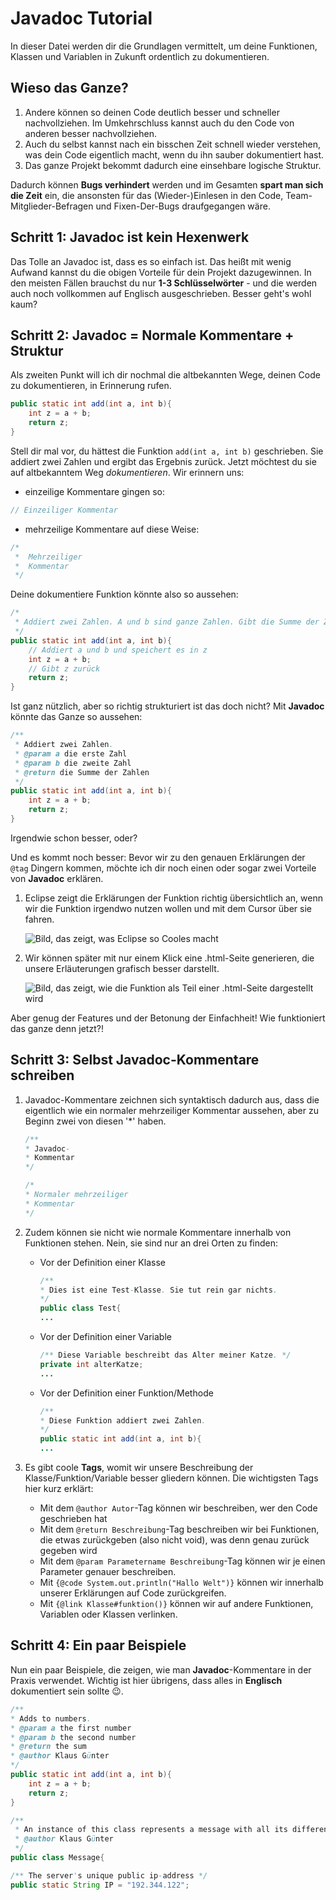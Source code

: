 # Javadoc Tutorial
In dieser Datei werden dir die Grundlagen vermittelt, um deine Funktionen, Klassen und Variablen in Zukunft ordentlich zu dokumentieren.

## Wieso das Ganze?

1. Andere können so deinen Code deutlich besser und schneller nachvollziehen. Im Umkehrschluss kannst auch du den Code von anderen besser nachvollziehen.
2. Auch du selbst kannst nach ein bisschen Zeit schnell wieder verstehen, was dein Code eigentlich macht, wenn du ihn sauber dokumentiert hast.
3. Das ganze Projekt bekommt dadurch eine einsehbare logische Struktur.

Dadurch können **Bugs verhindert** werden und im Gesamten **spart man sich die Zeit** ein, die ansonsten für das (Wieder-)Einlesen in den Code, Team-Mitglieder-Befragen und Fixen-Der-Bugs draufgegangen wäre.

## Schritt 1: Javadoc ist kein Hexenwerk

Das Tolle an Javadoc ist, dass es so einfach ist. Das heißt mit wenig Aufwand kannst du die obigen Vorteile für dein Projekt dazugewinnen. In den meisten Fällen brauchst du nur **1-3 Schlüsselwörter** - und die werden auch noch vollkommen auf Englisch ausgeschrieben. Besser geht's wohl kaum?

## Schritt 2: Javadoc = Normale Kommentare + Struktur

Als zweiten Punkt will ich dir nochmal die altbekannten Wege, deinen Code zu dokumentieren, in Erinnerung rufen.

```java
public static int add(int a, int b){
    int z = a + b;
    return z;
}
```
Stell dir mal vor, du hättest die Funktion `add(int a, int b)` geschrieben. Sie addiert zwei Zahlen und ergibt das Ergebnis zurück. 
Jetzt möchtest du sie auf altbekanntem Weg *dokumentieren*. Wir erinnern uns:

- einzeilige Kommentare gingen so:
```java
// Einzeiliger Kommentar
```
- mehrzeilige Kommentare auf diese Weise: 
```java
/*
 *  Mehrzeiliger
 *  Kommentar
 */
```
Deine dokumentiere Funktion könnte also so aussehen:
```java
/*
 * Addiert zwei Zahlen. A und b sind ganze Zahlen. Gibt die Summe der Zahlen zurück.
 */
public static int add(int a, int b){
    // Addiert a und b und speichert es in z
    int z = a + b;
    // Gibt z zurück
    return z;
}
```
Ist ganz nützlich, aber so richtig strukturiert ist das doch nicht? Mit **Javadoc** könnte das Ganze so aussehen:
```java
/**
 * Addiert zwei Zahlen.
 * @param a die erste Zahl
 * @param b die zweite Zahl
 * @return die Summe der Zahlen
 */
public static int add(int a, int b){
    int z = a + b;
    return z;
}
```
Irgendwie schon besser, oder?

Und es kommt noch besser: Bevor wir zu den genauen Erklärungen der `@tag` Dingern kommen, möchte ich dir noch einen oder sogar zwei Vorteile von **Javadoc** erklären.

1. Eclipse zeigt die Erklärungen der Funktion richtig übersichtlich an, wenn wir die Funktion irgendwo nutzen wollen und mit dem Cursor über sie fahren.

    ![Bild, das zeigt, was Eclipse so Cooles macht](https://i.ibb.co/XCHCfbD/Unbenannt.png)

2. Wir können später mit nur einem Klick eine .html-Seite generieren, die unsere Erläuterungen grafisch besser darstellt.

    ![Bild, das zeigt, wie die Funktion als Teil einer .html-Seite dargestellt wird](https://i.ibb.co/4KPSynD/Unbenannt2.png)

Aber genug der Features und der Betonung der Einfachheit! Wie funktioniert das ganze denn jetzt?!

## Schritt 3: Selbst Javadoc-Kommentare schreiben

1. Javadoc-Kommentare zeichnen sich syntaktisch dadurch aus, dass die eigentlich wie ein normaler mehrzeiliger Kommentar aussehen, aber zu Beginn zwei von diesen '*' haben.
    ```java
    /**
    * Javadoc-
    * Kommentar
    */
    ```
    ```java
    /*
    * Normaler mehrzeiliger
    * Kommentar
    */
    ```
2. Zudem können sie nicht wie normale Kommentare innerhalb von Funktionen stehen. Nein, sie sind nur an drei Orten zu finden:

    - Vor der Definition einer Klasse
        ```java
        /**
        * Dies ist eine Test-Klasse. Sie tut rein gar nichts.
        */
        public class Test{
        ...
        ```
    - Vor der Definition einer Variable
        ```java
        /** Diese Variable beschreibt das Alter meiner Katze. */
        private int alterKatze;
        ...
        ```
    - Vor der Definition einer Funktion/Methode
        ```java
        /**
        * Diese Funktion addiert zwei Zahlen.
        */
        public static int add(int a, int b){
        ...
        ```
3. Es gibt coole **Tags**, womit wir unsere Beschreibung der Klasse/Funktion/Variable besser gliedern können. Die wichtigsten Tags hier kurz erklärt:
    - Mit dem `@author Autor`-Tag können wir beschreiben, wer den Code geschrieben hat
    - Mit dem `@return Beschreibung`-Tag beschreiben wir bei Funktionen, die etwas zurückgeben (also nicht void), was denn genau zurück gegeben wird
    - Mit dem `@param Parametername Beschreibung`-Tag können wir je einen Parameter genauer beschreiben.
    - Mit `{@code System.out.println("Hallo Welt")}` können wir innerhalb unserer Erklärungen auf Code zurückgreifen.
    - Mit `{@link Klasse#funktion()}` können wir auf andere Funktionen, Variablen oder Klassen verlinken.

## Schritt 4: Ein paar Beispiele

Nun ein paar Beispiele, die zeigen, wie man **Javadoc**-Kommentare in der Praxis verwendet. Wichtig ist hier übrigens, dass alles in **Englisch** dokumentiert sein sollte 😉.

```java
/**
* Adds to numbers.
* @param a the first number
* @param b the second number
* @return the sum
* @author Klaus Günter
*/
public static int add(int a, int b){
    int z = a + b;
    return z;
}
```
```java
/**
 * An instance of this class represents a message with all its different attributes.
 * @author Klaus Günter
 */
public class Message{
```
```java
/** The server's unique public ip-address */
public static String IP = "192.344.122";
```
